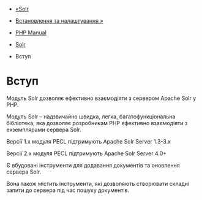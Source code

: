- [«Solr](book.solr.md)
- [Встановлення та налаштування »](solr.setup.md)

- [PHP Manual](index.md)
- [Solr](book.solr.md)
-   Вступ

# Вступ

Модуль Solr дозволяє ефективно взаємодіяти з сервером Apache
Solr у PHP.

Модуль Solr – надзвичайно швидка, легка, багатофункціональна
бібліотека, яка дозволяє розробникам PHP ефективно
взаємодіяти з екземплярами сервера Solr.

Версії 1.x модуля PECL підтримують Apache Solr Server 1.3-3.x

Версії 2.x модуля PECL підтримують Apache Solr Server 4.0+

Є вбудовані інструменти для додавання документів та оновлення
сервера Solr.

Вона також містить інструменти, які дозволяють створювати складні
запити до сервера під час пошуку документів.
